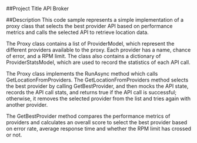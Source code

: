 ##Project Title
API Broker

##Description
This code sample represents a simple implementation of a proxy class that selects the best provider API based on performance metrics and calls the selected API to retrieve location data.

The Proxy class contains a list of ProviderModel, which represent the different providers available to the proxy. Each provider has a name, chance of error, and a RPM limit. The class also contains a dictionary of ProviderStatsModel, which are used to record the statistics of each API call.

The Proxy class implements the RunAsync method which calls GetLocationFromProviders. The GetLocationFromProviders method selects the best provider by calling GetBestProvider, and then mocks the API state, records the API call stats, and returns true if the API call is successful; otherwise, it removes the selected provider from the list and tries again with another provider.

The GetBestProvider method compares the performance metrics of providers and calculates an overall score to select the best provider based on error rate, average response time and whether the RPM limit has crossed or not.
